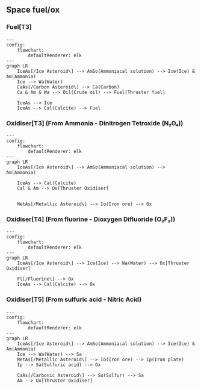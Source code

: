 ## Space fuel/ox

### Fuel[T3]

```mermaid
---
config:
    flowchart:
        defaultRenderer: elk
---
graph LR
    IceAs[/Ice Asteroid\] --> AmSo(Ammoniacal solution) --> Ice(Ice) & Am(Ammonia)
    Ice --> Wa(Water)
    CaAs[/Carbon Asteroid\] --> Ca(Carbon)
    Ca & Am & Wa --> Oil(Crude oil) --> Fuel[Thruster fuel]

    IceAs --> Ice
    IceAs --> Cal(Calcite) --> Fuel
```

### Oxidiser[T3] (From Ammonia - Dinitrogen Tetroxide (N₂O₄))

```mermaid
---
config:
    flowchart:
        defaultRenderer: elk
---
graph LR
    IceAs[/Ice Asteroid\] --> AmSo(Ammoniacal solution) --> Am(Ammonia)

    IceAs --> Cal(Calcite)
    Cal & Am --> Ox[Thruster Oxidiser]


    MetAs[/Metallic Asteroid\] --> Io(Iron ore) --> Ox
```

### Oxidiser[T4] (From fluorine - Dioxygen Difluoride (O₂F₂))

```mermaid
---
config:
    flowchart:
        defaultRenderer: elk
---
graph LR
    IceAs[/Ice Asteroid\] --> Ice(Ice) --> Wa(Water) --> Ox[Thruster Oxidiser]

    Fl[/Fluorine\] --> Ox
    IceAs --> Cal(Calcite) --> Ox
```

### Oxidiser[T5] (From sulfuric acid - Nitric Acid)

```mermaid
---
config:
    flowchart:
        defaultRenderer: elk
---
graph LR
    IceAs[/Ice Asteroid\] --> AmSo(Ammoniacal solution) --> Ice(Ice) & Am(Ammonia)
    Ice --> Wa(Water) --> Sa
    MetAs[/Metallic Asteroid\] --> Io(Iron ore) --> Ip(Iron plate)
    Ip --> Sa(Sulfuric acid) --> Ox

    CaAs[/Carbonic Asteroid\] --> Su(Sulfur) --> Sa
    Am --> Ox[Thruster Oxidiser]
``` 
